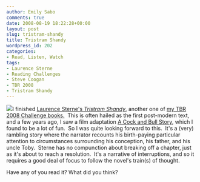 ```yaml
---
author: Emily Sabo
comments: true
date: 2008-08-19 18:22:28+00:00
layout: post
slug: tristram-shandy
title: Tristram Shandy
wordpress_id: 202
categories:
- Read, Listen, Watch
tags:
- Laurence Sterne
- Reading Challenges
- Steve Coogan
- TBR 2008
- Tristram Shandy
---
```


![](http://contentcafe2.btol.com/ContentCafe/Jacket.aspx?UserID=iii1neuniv&Password=neuniv&Return=T&type=L&Value=0141439777%20(pbk.)&Options=Y)I finished [Laurence Sterne's _Tristram Shandy_](http://nucat.lib.neu.edu/search~S13?/Xshandy&SORT=D/Xshandy&SORT=D&SUBKEY=shandy/1%2C32%2C32%2CE/frameset&FF=Xshandy&SORT=D&2%2C2%2C), another one of [my TBR 2008 Challenge books.](http://www.lib.neu.edu/snippets/index.php?p=81)  This is often hailed as the first post-modern text, and a few years ago, I saw a film adaptation [A Cock and Bull Story](http://www.imdb.com/title/tt0423409/), which I found to be a lot of fun.  So I was quite looking forward to this.  It's a (very) rambling story where the narrator recounts his birth-paying particular attention to circumstances surrounding his conception, his father, and his uncle Toby.  Sterne has no compunction about breaking off a chapter, just as it's about to reach a resolution.  It's a narrative of interruptions, and so it requires a good deal of focus to follow the novel's train(s) of thought. 

Have any of you read it? What did you think? 
